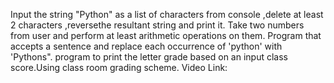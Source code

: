 Input the string "Python" as a list of characters from console ,delete at least 2 characters ,reversethe resultant string and print it.
Take two numbers from user and perform at least arithmetic operations on them.
Program that accepts a sentence and replace each occurrence of 'python' with 'Pythons".
program to print the letter grade based on an input class score.Using class room grading scheme.
Video Link:
